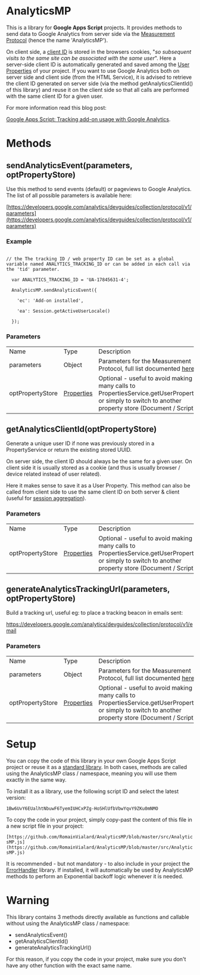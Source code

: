 # AnalyticsMP

This is a library for **Google Apps Script** projects. It provides methods to send data to Google Analytics from server side via the [Measurement Protocol](https://developers.google.com/analytics/devguides/collection/protocol/v1/) (hence the name 'AnalyticsMP').

On client side, a [client ID](https://developers.google.com/analytics/devguides/collection/analyticsjs/field-reference#clientId) is stored in the browsers cookies, "_so subsequent visits to the same site can be associated with the same user_". Here a server-side client ID is automatically generated and saved among the [User Properties](https://developers.google.com/apps-script/guides/properties) of your project. If you want to use Google Analytics both on server side and client side (from the HTML Service), it is advised to retrieve the client ID generated on server side (via the method getAnalyticsClientId() of this library) and reuse it on the client side so that all calls are performed with the same client ID for a given user. 

For more information read this blog post: 

[Google Apps Script: Tracking add-on usage with Google Analytics](https://cloud.google.com/blog/products/application-development/google-apps-script-tracking-add-on).


# Methods


## sendAnalyticsEvent(parameters, optPropertyStore)

Use this method to send events (default) or pageviews to Google Analytics. The list of all possible parameters is available here:

[https://developers.google.com/analytics/devguides/collection/protocol/v1/parameters](https://developers.google.com/analytics/devguides/collection/protocol/v1/parameters)


### Example

```JS

// the The tracking ID / web property ID can be set as a global variable named ANALYTICS_TRACKING_ID or can be added in each call via the 'tid' parameter.

  var ANALYTICS_TRACKING_ID = 'UA-17845631-4';

  AnalyticsMP.sendAnalyticsEvent({

    'ec': 'Add-on installed',

    'ea': Session.getActiveUserLocale()

  });

```


### Parameters


<table>
  <tr>
   <td>Name
   </td>
   <td>Type
   </td>
   <td>Description
   </td>
  </tr>
  <tr>
   <td>parameters
   </td>
   <td>Object
   </td>
   <td>Parameters for the Measurement Protocol, full list documented <a href="https://developers.google.com/analytics/devguides/collection/protocol/v1/parameters">here</a>
   </td>
  </tr>
  <tr>
   <td>optPropertyStore
   </td>
   <td><a href="https://developers.google.com/apps-script/reference/properties/properties">Properties</a>
   </td>
   <td>Optional - useful to avoid making too many calls to PropertiesService.getUserProperties() or simply to switch to another property store (Document / Script)
   </td>
  </tr>
</table>



## getAnalyticsClientId(optPropertyStore)

Generate a unique user ID if none was previously stored in a PropertyService or return the existing stored UUID.

On server side, the client ID should always be the same for a given user. On client side it is usually stored as a cookie (and thus is usually browser / device related instead of user related).

Here it makes sense to save it as a User Property. This method can also be called from client side to use the same client ID on both server & client (useful for [session aggregation](https://support.google.com/analytics/answer/2731565?hl=en)).


### Parameters


<table>
  <tr>
   <td>Name
   </td>
   <td>Type
   </td>
   <td>Description
   </td>
  </tr>
  <tr>
   <td>optPropertyStore
   </td>
   <td><a href="https://developers.google.com/apps-script/reference/properties/properties">Properties</a>
   </td>
   <td>Optional - useful to avoid making too many calls to PropertiesService.getUserProperties() or simply to switch to another property store (Document / Script)
   </td>
  </tr>
</table>



## generateAnalyticsTrackingUrl(parameters, optPropertyStore)

Build a tracking url, useful eg: to place a tracking beacon in emails sent:

https://developers.google.com/analytics/devguides/collection/protocol/v1/email


### Parameters


<table>
  <tr>
   <td>Name
   </td>
   <td>Type
   </td>
   <td>Description
   </td>
  </tr>
  <tr>
   <td>parameters
   </td>
   <td>Object
   </td>
   <td>Parameters for the Measurement Protocol, full list documented <a href="https://developers.google.com/analytics/devguides/collection/protocol/v1/parameters">here</a>
   </td>
  </tr>
  <tr>
   <td>optPropertyStore
   </td>
   <td><a href="https://developers.google.com/apps-script/reference/properties/properties">Properties</a>
   </td>
   <td>Optional - useful to avoid making too many calls to PropertiesService.getUserProperties() or simply to switch to another property store (Document / Script)
   </td>
  </tr>
</table>



# Setup

You can copy the code of this library in your own Google Apps Script project or reuse it as a [standard library](https://developers.google.com/apps-script/guides/libraries). In both cases, methods are called using the AnalyticsMP class / namespace, meaning you will use them exactly in the same way.

To install it as a library, use the following script ID and select the latest version:

`1Bw6UvY6EUalhtNbuwF6TyemIUHCxPZg-HoSHlUfbVbwYqvY9ZKu0mNMO`

To copy the code in your project, simply copy-past the content of this file in a new script file in your project:

`[https://github.com/RomainVialard/AnalyticsMP/blob/master/src/AnalyticsMP.js](https://github.com/RomainVialard/AnalyticsMP/blob/master/src/AnalyticsMP.js)`

It is recommended - but not mandatory - to also include in your project the [ErrorHandler](https://github.com/RomainVialard/ErrorHandler) library. If installed, it will automatically be used by AnalyticsMP methods to perform an Exponential backoff logic whenever it is needed.


# Warning

This library contains 3 methods directly available as functions and callable without using the AnalyticsMP class / namespace:



*   sendAnalyticsEvent()
*   getAnalyticsClientId()
*   generateAnalyticsTrackingUrl()

For this reason, if you copy the code in your project, make sure you don't have any other function with the exact same name.

